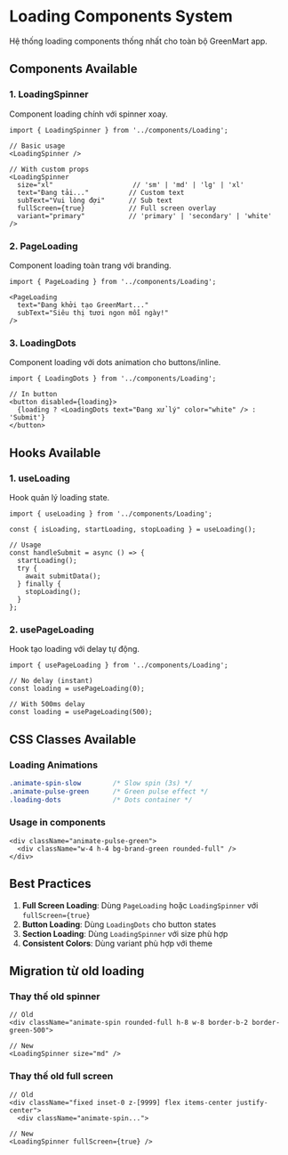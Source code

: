 # Loading Components System

Hệ thống loading components thống nhất cho toàn bộ GreenMart app.

## Components Available

### 1. LoadingSpinner
Component loading chính với spinner xoay.

```tsx
import { LoadingSpinner } from '../components/Loading';

// Basic usage
<LoadingSpinner />

// With custom props
<LoadingSpinner
  size="xl"                    // 'sm' | 'md' | 'lg' | 'xl'
  text="Đang tải..."          // Custom text
  subText="Vui lòng đợi"      // Sub text
  fullScreen={true}           // Full screen overlay
  variant="primary"           // 'primary' | 'secondary' | 'white'
/>
```

### 2. PageLoading
Component loading toàn trang với branding.

```tsx
import { PageLoading } from '../components/Loading';

<PageLoading
  text="Đang khởi tạo GreenMart..."
  subText="Siêu thị tươi ngon mỗi ngày!"
/>
```

### 3. LoadingDots
Component loading với dots animation cho buttons/inline.

```tsx
import { LoadingDots } from '../components/Loading';

// In button
<button disabled={loading}>
  {loading ? <LoadingDots text="Đang xử lý" color="white" /> : 'Submit'}
</button>
```

## Hooks Available

### 1. useLoading
Hook quản lý loading state.

```tsx
import { useLoading } from '../components/Loading';

const { isLoading, startLoading, stopLoading } = useLoading();

// Usage
const handleSubmit = async () => {
  startLoading();
  try {
    await submitData();
  } finally {
    stopLoading();
  }
};
```

### 2. usePageLoading
Hook tạo loading với delay tự động.

```tsx
import { usePageLoading } from '../components/Loading';

// No delay (instant)
const loading = usePageLoading(0);

// With 500ms delay
const loading = usePageLoading(500);
```

## CSS Classes Available

### Loading Animations
```css
.animate-spin-slow        /* Slow spin (3s) */
.animate-pulse-green      /* Green pulse effect */
.loading-dots             /* Dots container */
```

### Usage in components
```tsx
<div className="animate-pulse-green">
  <div className="w-4 h-4 bg-brand-green rounded-full" />
</div>
```

## Best Practices

1. **Full Screen Loading**: Dùng `PageLoading` hoặc `LoadingSpinner` với `fullScreen={true}`
2. **Button Loading**: Dùng `LoadingDots` cho button states
3. **Section Loading**: Dùng `LoadingSpinner` với size phù hợp
4. **Consistent Colors**: Dùng variant phù hợp với theme

## Migration từ old loading

### Thay thế old spinner
```tsx
// Old
<div className="animate-spin rounded-full h-8 w-8 border-b-2 border-green-500">

// New
<LoadingSpinner size="md" />
```

### Thay thế old full screen
```tsx
// Old
<div className="fixed inset-0 z-[9999] flex items-center justify-center">
  <div className="animate-spin...">

// New
<LoadingSpinner fullScreen={true} />
```
